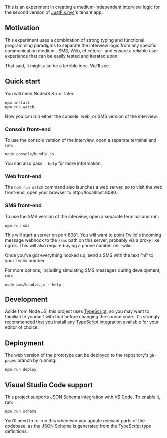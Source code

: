 This is an experiment in creating a medium-independent interview
logic for the second version of [JustFix.nyc][]'s tenant app.

## Motivation

This experiment uses a combination of strong typing and
functional programming paradigms to separate the interview
logic from any specific communication medium--SMS, Web,
et cetera--and ensure a reliable user experience that can be easily
tested and iterated upon.

That said, it might also be a terrible idea. We'll see.

## Quick start

You will need NodeJS 8.x or later.

```
npm install
npm run watch
```

Now you can run either the console, web, or SMS version of
the interview.

### Console front-end

To use the console version of the interview, open
a separate terminal and run:

```
node console/bundle.js
```

You can also pass `--help` for more information.

### Web front-end

The `npm run watch` command also launches a web server, so
to visit the web front-end, open your browser to
http://localhost:8080.

### SMS front-end

To use the SMS version of the interview, open
a separate terminal and run:

```
npm run sms
```

This will start a server on port 8081.  You will
want to point Twilio's incoming message webhook
to the `/sms` path on this server, probably via
a proxy like ngrok. This will also require buying
a phone number on Twilio.

Once you've got everything hooked up, send
a SMS with the text "hi" to your Twilio number.

For more options, including simulating SMS messages
during development, run:

```
node sms/bundle.js --help
```

## Development

Aside from Node JS, this project uses [TypeScript][], so
you may want to familiarize yourself with that before
changing the source code. It's strongly recommended that
you install any [TypeScript integration][] available for
your editor of choice.

## Deployment

The web version of the prototype can be deployed to the repository's
`gh-pages` branch by running:

```
npm run deploy
```

## Visual Studio Code support

This project supports [JSON Schema integration][] with [VS Code][].
To enable it, run:

```
npm run schema
```

You'll need to re-run this whenever you update relevant parts of the
codebase, as the JSON Schema is generated from the TypeScript type
definitions.

[JustFix.nyc]: https://www.justfix.nyc/
[TypeScript]: https://www.typescriptlang.org/
[Typescript integration]: https://github.com/Microsoft/TypeScript/wiki/TypeScript-Editor-Support
[JSON Schema integration]: https://code.visualstudio.com/docs/languages/json#_json-schemas-settings
[VS Code]: https://code.visualstudio.com/
